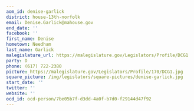 ```yaml
---
aom_id: denise-garlick
district: house-13th-norfolk
email: Denise.Garlick@mahouse.gov
end_date: ''
facebook: ''
first_name: Denise
hometown: Needham
last_name: Garlick
malegislature_url: https://malegislature.gov/Legislators/Profile/DCG1
party: D
phone: (617) 722-2380
picture: https://malegislature.gov/Legislators/Profile/170/DCG1.jpg
square_picture: /img/legislators/square-pictures/denise-garlick.jpg
start_date: ''
twitter: ''
website: ''
ocd_id: ocd-person/7be05b7f-d3dd-4a0f-b7d0-f29144d47f92
---
```

